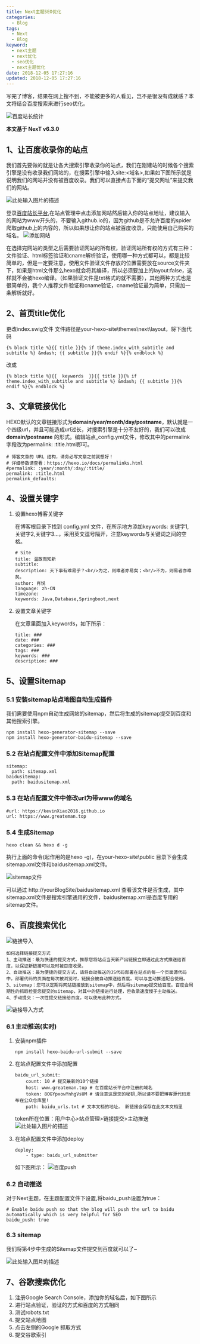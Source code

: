 ```yaml
---
title: Next主题SEO优化
categories:
  - Blog
tags:
  - Next
  - Blog
keyword:
  - next主题
  - next优化
  - seo优化
  - next主题优化
date: 2018-12-05 17:27:16
updated: 2018-12-05 17:27:16
---
```


写完了博客，结果在网上搜不到，不能被更多的人看见，岂不是很没有成就感？本文将结合百度搜索来进行seo优化。

![百度站长统计][1]
<!--more-->

**本文基于 NexT v6.3.0**


## 1、让百度收录你的站点

我们首先要做的就是让各大搜索引擎收录你的站点，我们在刚建站的时候各个搜索引擎是没有收录我们网站的，在搜索引擎中输入site:<域名>,如果如下图所示就是说明我们的网站并没有被百度收录。我们可以直接点击下面的“提交网址”来提交我们的网站。

![此处输入图片的描述][2]

登录[百度站长平台][3],在站点管理中点击添加网站然后输入你的站点地址，建议输入的网站为www开头的，不要输入github.io的，因为github是不允许百度的spider爬取github上的内容的，所以如果想让你的站点被百度收录，只能使用自己购买的域名。
![添加网站][4]

在选择完网站的类型之后需要验证网站的所有权，验证网站所有权的方式有三种：文件验证、html标签验证和cname解析验证，使用哪一种方式都可以，都是比较简单的，但是一定要注意，使用文件验证文件存放的位置需要放在source文件夹下，如果是html文件那么hexo就会将其编译，所以必须要加上的layout:false，这样就不会被hexo编译。（如果验证文件是txt格式的就不需要），其他两种方式也是很简单的，我个人推荐文件验证和cname验证，cname验证最为简单，只需加一条解析就好。

## 2、首页title优化

更改index.swig文件
文件路径是your-hexo-site\themes\next\layout，将下面代码

```cli
{% block title %}{{ title }}{% if theme.index_with_subtitle and subtitle %} &mdash; {{ subtitle }}{% endif %}{% endblock %}
```

改成

```cli
{% block title %}{{  keywords  }}{{ title }}{% if theme.index_with_subtitle and subtitle %} &mdash; {{ subtitle }}{% endif %}{% endblock %}
```


## 3、文章链接优化

HEXO默认的文章链接形式为**domain/year/month/day/postname**，默认就是一个四级url，并且可能造成url过长，对搜索引擎是十分不友好的，我们可以改成 **domain/postname** 的形式。编辑站点_config.yml文件，修改其中的permalink字段改为permalink: :title.html即可。

```cli
# 博客文章的 URL 结构，请务必写文章之前就想好！
# 详细参数请查看：https://hexo.io/docs/permalinks.html
#permalink: :year/:month/:day/:title/
permalink: :title.html
permalink_defaults:
```
## 4、设置关键字

 1. 设置hexo博客关键字
 
    在博客根目录下找到 config.yml 文件，在所示地方添加keywords: 关键字1,关键字2,关键字3…，采用英文逗号隔开，注意keywords与关键词之间的空格。

    ```cli
    # Site
    title: 温故而知新
    subtitle: 
    description: 天下事有难易乎？<br/>为之，则难者亦易矣；<br/>不为，则易者亦难矣。
    author: 肖悦
    language: zh-CN
    timezone: 
    keywords: Java,Database,Springboot,next
    ```

 2. 设置文章关键字

    在文章里面加入keywords，如下所示：
    
    ```cli
    title: ###
    date: ###
    categories: ###
    tags: ###
    keywords: ###
    description: ###
    ```
 
## 5、设置Sitemap

### 5.1 安装sitemap站点地图自动生成插件

我们需要使用npm自动生成网站的sitemap，然后将生成的sitemap提交到百度和其他搜索引擎。

```cli
npm install hexo-generator-sitemap --save
npm install hexo-generator-baidu-sitemap --save
```

### 5.2 在站点配置文件中添加Sitemap配置

```cli
sitemap:
  path: sitemap.xml
baidusitemap:
  path: baidusitemap.xml
```

### 5.3 在站点配置文件中修改url为带www的域名

```cli
#url: https://kevinXiao2016.github.io
url: https://www.greateman.top
```

### 5.4 生成Sitemap

```cli
hexo clean && hexo d -g 
```
执行上面的命令(起作用的是hexo -g)，在your-hexo-site\public 目录下会生成sitemap.xml文件和baidusitemap.xml文件。

![sitemap文件][5]

可以通过 http://yourBlogSite/baidusitemap.xml 查看该文件是否生成，其中sitemap.xml文件是搜索引擎通用的文件，baidusitemap.xml是百度专用的sitemap文件。

## 6、百度搜索优化
![链接导入][6]

    如何选择链接提交方式 
    1、主动推送：最为快速的提交方式，推荐您将站点当天新产出链接立即通过此方式推送给百度，以保证新链接可以及时被百度收录。 
    2、自动推送：最为便捷的提交方式，请将自动推送的JS代码部署在站点的每一个页面源代码中，部署代码的页面在每次被浏览时，链接会被自动推送给百度。可以与主动推送配合使用。 
    3、sitemap：您可以定期将网站链接放到sitemap中，然后将sitemap提交给百度。百度会周期性的抓取检查您提交的sitemap，对其中的链接进行处理，但收录速度慢于主动推送。 
    4、手动提交：一次性提交链接给百度，可以使用此种方式。
    
![链接导入方式][7]

### 6.1 主动推送(实时)

 1. 安装npm插件
    
    ```cli
    npm install hexo-baidu-url-submit --save
    ```

 2. 在站点配置文件中添加配置
 
    ```cli
    baidu_url_submit:
        count: 10 # 提交最新的10个链接
        host: www.greateman.top # 在百度站长平台中注册的域名
        token: 8OGYpxowYnhgVsUM # 请注意这是您的秘钥,所以请不要把博客源代码发布在公众仓库里!
        path: baidu_urls.txt # 文本文档的地址， 新链接会保存在此文本文档里
    ```
    token所在位置：用户中心>站点管理>链接提交>主动推送
    ![此处输入图片的描述][8]

 3. 在站点配置文件中添加deploy

    ```cli
    deploy:
        - type: baidu_url_submitter 
    ```
    如下图所示：
    ![百度push][9]
 
### 6.2 自动推送

对于Next主题，在主题配置文件下设置,将baidu_push设置为true：

```cli
# Enable baidu push so that the blog will push the url to baidu automatically which is very helpful for SEO
baidu_push: true
```

### 6.3 sitemap

我们将第4步中生成的Sitemap文件提交到百度就可以了~ 

![此处输入图片的描述][10]


## 7、谷歌搜索优化

 1. 注册Google Search Console，添加你的域名后，如下图所示
 2. 进行站点验证，验证的方式和百度的方式相同
 3. 测试robots.txt
 4. 提交站点地图
 5. 点击左侧的Google 抓取方式
 6. 提交谷歌索引


  [1]: http://pj973z6ct.bkt.clouddn.com/BaiduStatistics.png
  [2]: http://pj973z6ct.bkt.clouddn.com/site.png
  [3]: https://ziyuan.baidu.com/
  [4]: http://pj973z6ct.bkt.clouddn.com/addSite.png
  [5]: http://pj973z6ct.bkt.clouddn.com/generaterSitemap.png
  [6]: http://pj973z6ct.bkt.clouddn.com/importLinks.png
  [7]: http://pj973z6ct.bkt.clouddn.com/linkTypes.png
  [8]: http://pj973z6ct.bkt.clouddn.com/baiduToken.png
  [9]: http://pj973z6ct.bkt.clouddn.com/deployBaidu.png
  [10]: http://pj973z6ct.bkt.clouddn.com/pushSitemap.png
